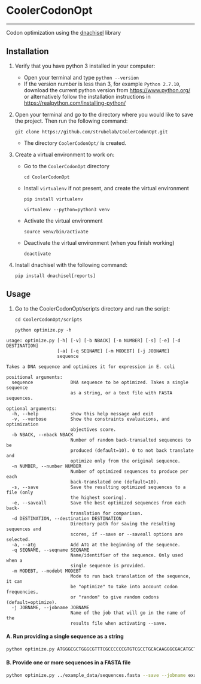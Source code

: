 # CoolerCodonOpt
---
Codon optimization using the [dnachisel](https://pypi.org/project/dnachisel/) library

## Installation

1. Verify that you have python 3 installed in your computer:
   
   - Open your terminal and type `python --version`
   - If the version number is less than 3, for example `Python 2.7.10`, download the current python version from https://www.python.org/ or alternatively follow the installation instructions in https://realpython.com/installing-python/
   
   
2. Open your terminal and go to the directory where you would like to save the project. Then run the following command: 

   `git clone https://github.com/strubelab/CoolerCodonOpt.git`
   
   - The directory `CoolerCodonOpt/` is created.
   
   
3. Create a virtual environment to work on:

   - Go to the `CoolerCodonOpt` directory
   
     `cd CoolerCodonOpt`
   
   - Install `virtualenv` if not present, and create the virtual environment
   
     `pip install virtualenv`
   
     `virtualenv --python=python3 venv`
   
   - Activate the virtual environment
   
     `source venv/bin/activate`
   
   - Deactivate the virtual environment (when you finish working)
   
     `deactivate`
   
   
4. Install dnachisel with the following command:

   `pip install dnachisel[reports]`
   

## Usage

1. Go to the CoolerCodonOpt/scripts directory and run the script:

   `cd CoolerCodonOpt/scripts`
   
   `python optimize.py -h`
   
   
```
usage: optimize.py [-h] [-v] [-b NBACK] [-n NUMBER] [-s] [-e] [-d DESTINATION]
                   [-a] [-q SEQNAME] [-m MODEBT] [-j JOBNAME]
                   sequence

Takes a DNA sequence and optimizes it for expression in E. coli

positional arguments:
  sequence              DNA sequence to be optimized. Takes a single sequence
                        as a string, or a text file with FASTA sequences.

optional arguments:
  -h, --help            show this help message and exit
  -v, --verbose         Show the constraints evaluations, and optimization
                        objectives score.
  -b NBACK, --nback NBACK
                        Number of random back-transalted sequences to be
                        produced (default=10). 0 to not back translate and
                        optimize only from the original sequence.
  -n NUMBER, --number NUMBER
                        Number of optimized sequences to produce per each
                        back-translated one (default=10).
  -s, --save            Save the resulting optimized sequences to a file (only
                        the highest scoring).
  -e, --saveall         Save the best optimized sequences from each back-
                        translation for comparison.
  -d DESTINATION, --destination DESTINATION
                        Directory path for saving the resulting sequences and
                        scores, if --save or --saveall options are selected.
  -a, --atg             Add ATG at the beginning of the sequence.
  -q SEQNAME, --seqname SEQNAME
                        Name/identifier of the sequence. Only used when a
                        single sequence is provided.
  -m MODEBT, --modebt MODEBT
                        Mode to run back translation of the sequence, it can
                        be "optimize" to take into account codon frequencies,
                        or "random" to give random codons (default=optimize).
  -j JOBNAME, --jobname JOBNAME
                        Name of the job that will go in the name of the
                        results file when activating --save.
```

#### A. Run providing a single sequence as a string

``` bash
python optimize.py ATGGGCGCTGGGCGTTTCGCCCCCCGTGTCGCCTGCACAAGGGCGACATGCTACGTGAAA -v
```

#### B. Provide one or more sequences in a FASTA file

``` bash
python optimize.py ../example_data/sequences.fasta --save --jobname example1
```
